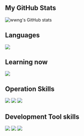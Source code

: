 ## My GitHub Stats
![wwng's GitHub stats](https://github-readme-stats.vercel.app/api/?username=wwng2333&show_icons=true)
## Languages

![](https://img.shields.io/badge/-PHP-3178C6?style=for-the-badge&logo=php&logoColor=white)
## Learning now
![](https://img.shields.io/badge/-rust-007396?style=for-the-badge&logo=rust&logoColor=white)
## Operation Skills
![](https://img.shields.io/badge/-linux-000000?style=for-the-badge&logo=linux&logoColor=white)
![](https://img.shields.io/badge/-Github%20Actions-2088FF?style=for-the-badge&logo=github%20actions&logoColor=white)
![](https://img.shields.io/badge/-Nginx-269539?style=for-the-badge&logo=Nginx&logoColor=white)
## Development Tool skills

![](https://img.shields.io/badge/-Git-F05032?style=for-the-badge&logo=git&logoColor=white)
![](https://img.shields.io/badge/-Github-181717?style=for-the-badge&logo=github&logoColor=white)
![](https://img.shields.io/badge/-VS%20Code-007ACC?style=for-the-badge&logo=visual%20studio%20code&logoColor=white)

<!---
wwng2333/wwng2333 is a ✨ special ✨ repository because its `README.md` (this file) appears on your GitHub profile.
You can click the Preview link to take a look at your changes.
--->
